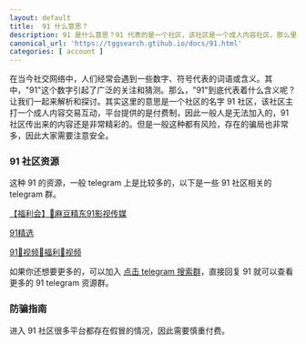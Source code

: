 ```yaml
---
layout: default
title: 	91 什么意思？
description: 91 是什么意思？91 代表的是一个社区，该社区是一个成人内容社区，那么里面到底有什么，以及如何尝试进去看看呢？
canonical_url: 'https://tggsearch.gtihub.io/docs/91.html'
categories: [ account ]
---
```

在当今社交网络中，人们经常会遇到一些数字、符号代表的词语或含义。其中，"91"这个数字引起了广泛的关注和猜测。那么，"91"到底代表着什么含义呢？让我们一起来解析和探讨。其实这里的意思是一个社区的名字 91 社区，该社区主打一个成人内容交易互动，平台提供的是付费制，因此一般人是无法加入的，91 社区传出来的内容还是非常精彩的。但是一般这种都有风险，存在的骗局也非常多，因此大家需要注意安全。

### 91 社区资源
这种 91 的资源，一般 telegram 上是比较多的，以下是一些 91 社区相关的 telegram 群。

[【福利会】🔞麻豆精东91影视传媒](./302.html?target=https://t.me/madou91)

[91精选](./302.html?target=https://t.me/ccJAV)

[91🫦视频🫦福利🫦视频](./302.html?target=https://t.me/zzip92)

如果你还想要更多的，可以加入 [点击 telegram 搜索群](./302.html?target=https://t.me/chineseSearchService)，直接回复 91 就可以查看更多的 91 telegram 资源群。

### 防骗指南
进入 91 社区很多平台都存在假冒的情况，因此需要慎重付费。